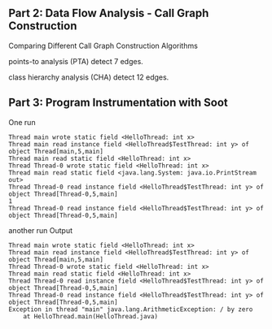 


## Part 2: Data Flow Analysis - Call Graph Construction

Comparing Different Call Graph Construction Algorithms

points-to analysis (PTA) detect 7 edges.


class hierarchy analysis (CHA) detect 12 edges.

## Part 3: Program Instrumentation with Soot
One run
```
Thread main wrote static field <HelloThread: int x>
Thread main read instance field <HelloThread$TestThread: int y> of object Thread[main,5,main]
Thread main read static field <HelloThread: int x>
Thread Thread-0 wrote static field <HelloThread: int x>
Thread main read static field <java.lang.System: java.io.PrintStream out>
Thread Thread-0 read instance field <HelloThread$TestThread: int y> of object Thread[Thread-0,5,main]
1
Thread Thread-0 read instance field <HelloThread$TestThread: int y> of object Thread[Thread-0,5,main]
```

another run Output 



```
Thread main wrote static field <HelloThread: int x>
Thread main read instance field <HelloThread$TestThread: int y> of object Thread[main,5,main]
Thread Thread-0 wrote static field <HelloThread: int x>
Thread main read static field <HelloThread: int x>
Thread Thread-0 read instance field <HelloThread$TestThread: int y> of object Thread[Thread-0,5,main]
Thread Thread-0 read instance field <HelloThread$TestThread: int y> of object Thread[Thread-0,5,main]
Exception in thread "main" java.lang.ArithmeticException: / by zero
	at HelloThread.main(HelloThread.java)


```
